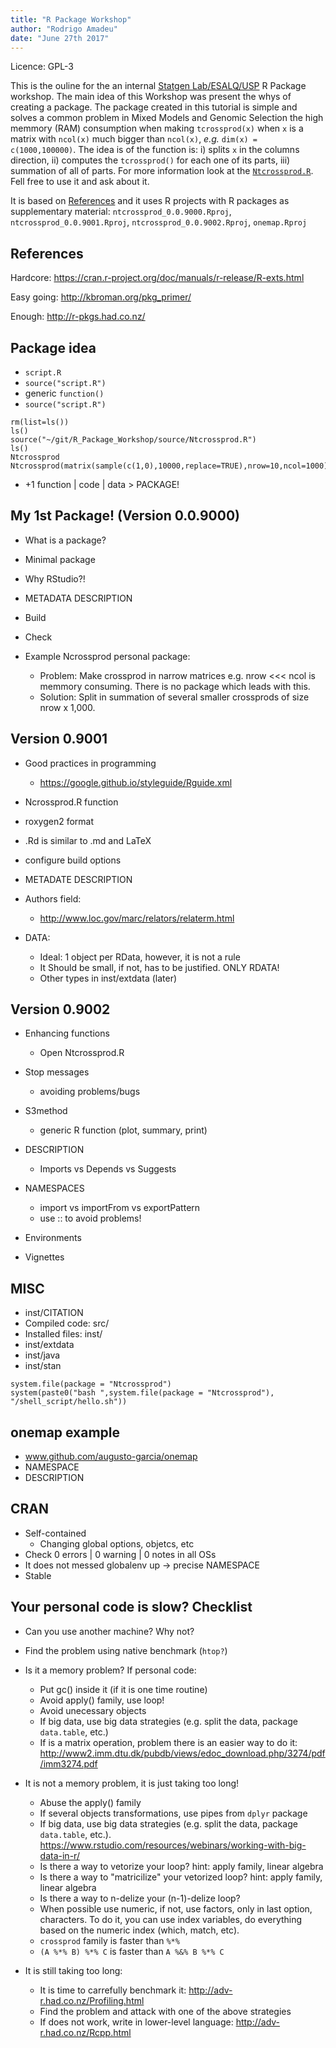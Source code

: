 ```yaml
---
title: "R Package Workshop"
author: "Rodrigo Amadeu"
date: "June 27th 2017"
---
```


Licence: GPL-3

This is the ouline for the an internal [Statgen Lab/ESALQ/USP](http://statgen.esalq.usp.br ) R Package workshop. The main idea of this Workshop was present the whys of creating a package. The package created in this tutorial is simple and solves a common problem in Mixed Models and Genomic Selection the high memmory (RAM) consumption when making `tcrossprod(x)` when `x` is a matrix with `ncol(x)` much bigger than `ncol(x)`, *e.g.* `dim(x) = c(1000,100000)`. The idea is of the function is: i) splits `x` in the columns direction, ii) computes the `tcrossprod()` for each one of its parts, iii) summation of all of parts. For more information look at the [`Ntcrossprod.R`](https://github.com/rramadeu/R_Package_Workshop/blob/master/Ntcrossprod_0.0.9002/R/Ntcrossprod.R). 
 Fell free to use it and ask about it.


It is based on [References](references) and it uses R projects with R packages as supplementary material: `ntcrossprod_0.0.9000.Rproj`, `ntcrossprod_0.0.9001.Rproj`, `ntcrossprod_0.0.9002.Rproj`, `onemap.Rproj`

## References
Hardcore:
  https://cran.r-project.org/doc/manuals/r-release/R-exts.html
  
Easy going:
  http://kbroman.org/pkg_primer/

Enough:
  http://r-pkgs.had.co.nz/
  
## Package idea
* `script.R`
* `source("script.R")`
* generic `function()`
* `source("script.R")`

```{r, chache=FALSE}
rm(list=ls())
ls()
source("~/git/R_Package_Workshop/source/Ntcrossprod.R")
ls()
Ntcrossprod
Ntcrossprod(matrix(sample(c(1,0),10000,replace=TRUE),nrow=10,ncol=1000))
```

* +1 function | code | data > PACKAGE!

## My 1st Package! (Version 0.0.9000)
* What is a package?
* Minimal package
* Why RStudio?!

* METADATA DESCRIPTION
* Build
* Check

* Example Ncrossprod personal package:
    * Problem: Make crossprod in narrow matrices e.g. nrow <<< ncol is memmory consuming. There is no package which leads with this.
    * Solution: Split in summation of several smaller crossprods of size nrow x 1,000.


## Version 0.9001
* Good practices in programming
    * https://google.github.io/styleguide/Rguide.xml

* Ncrossprod.R function

* roxygen2 format

* .Rd is similar to .md and LaTeX

* configure build options

* METADATE DESCRIPTION

* Authors field:
    * http://www.loc.gov/marc/relators/relaterm.html

* DATA:
    * Ideal: 1 object per RData, however, it is not a rule
    * It Should be small, if not, has to be justified. ONLY RDATA!
    * Other types in inst/extdata (later)

## Version 0.9002
* Enhancing functions
    * Open Ntcrossprod.R

* Stop messages
    * avoiding problems/bugs

* S3method
    * generic R function (plot, summary, print)

* DESCRIPTION
    * Imports vs Depends vs Suggests

* NAMESPACES
    * import vs importFrom vs exportPattern
    * use :: to avoid problems!

* Environments

* Vignettes

## MISC
* inst/CITATION
* Compiled code: src/
* Installed files: inst/
* inst/extdata
* inst/java
* inst/stan

```{r, chache=FALSE}
system.file(package = "Ntcrossprod")
system(paste0("bash ",system.file(package = "Ntcrossprod"), "/shell_script/hello.sh"))
```


## onemap example
* www.github.com/augusto-garcia/onemap
* NAMESPACE
* DESCRIPTION

## CRAN
* Self-contained
    * Changing global options, objetcs, etc
* Check 0 errors | 0 warning  | 0 notes in all OSs
* It does not messed globalenv up -> precise NAMESPACE
* Stable

## Your personal code is slow? Checklist
* Can you use another machine? Why not?
* Find the problem using native benchmark (`htop?`)
* Is it a memory problem? If personal code:
    * Put gc() inside it (if it is one time routine)
    * Avoid apply() family, use loop!
    * Avoid unecessary objects
    * If big data, use big data strategies (e.g. split the data, package `data.table`, etc.)
    * If is a matrix operation, problem there is an easier way to do it: http://www2.imm.dtu.dk/pubdb/views/edoc_download.php/3274/pdf/imm3274.pdf

* It is not a memory problem, it is just taking too long!
    * Abuse the apply() family
    * If several objects transformations, use pipes from `dplyr` package
    * If big data, use big data strategies (e.g. split the data, package `data.table`, etc.). https://www.rstudio.com/resources/webinars/working-with-big-data-in-r/
    * Is there a way to vetorize your loop? hint: apply family, linear algebra
    * Is there a way to "matricilize" your vetorized loop? hint: apply family, linear algebra
    * Is there a way to n-delize your (n-1)-delize loop?
    * When possible use numeric, if not, use factors, only in last option, characters. To do it, you can use index variables, do everything based on the numeric index (which, match, etc).
    * `crossprod` family is faster than `%*%`
    * `(A %*% B) %*% C` is faster than `A %&% B %*% C`

* It is still taking too long:
    * It is time to carrefully benchmark it: http://adv-r.had.co.nz/Profiling.html
    * Find the problem and attack with one of the above strategies
    * If does not work, write in lower-level language: http://adv-r.had.co.nz/Rcpp.html
